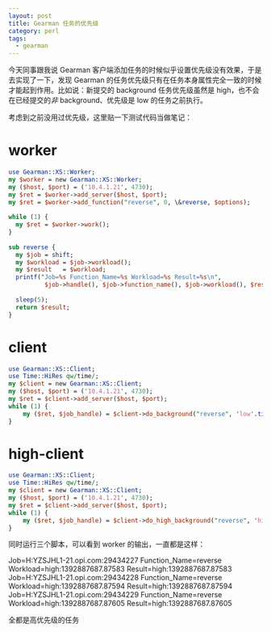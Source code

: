 ```yaml
---
layout: post
title: Gearman 任务的优先级
category: perl
tags:
  - gearman
---
```


今天同事跟我说 Gearman 客户端添加任务的时候似乎设置优先级没有效果，于是去实现了一下，发现 Gearman 的任务优先级只有在任务本身属性完全一致的时候才能起到作用。比如说：新提交的 background 任务优先级虽然是 high，也不会在已经提交的*非* background、优先级是 low 的任务之前执行。

考虑到之前没用过优先级，这里贴一下测试代码当做笔记：

worker
========

```perl
use Gearman::XS::Worker;
my $worker = new Gearman::XS::Worker;
my ($host, $port) = ('10.4.1.21', 4730); 
my $ret = $worker->add_server($host, $port);
my $ret = $worker->add_function("reverse", 0, \&reverse, $options);
 
while (1) {
  my $ret = $worker->work();
}
 
sub reverse {
  my $job = shift;
  my $workload = $job->workload();
  my $result   = $workload;
  printf("Job=%s Function_Name=%s Workload=%s Result=%s\n",
          $job->handle(), $job->function_name(), $job->workload(), $result);
 
  sleep(5);
  return $result;
}
```

client
========

```perl
use Gearman::XS::Client;
use Time::HiRes qw/time/;
my $client = new Gearman::XS::Client;
my ($host, $port) = ('10.4.1.21', 4730); 
my $ret = $client->add_server($host, $port);
while (1) {
    my ($ret, $job_handle) = $client->do_background("reverse", 'low'.time() );
} 
```

high-client
=============

```perl
use Gearman::XS::Client;
use Time::HiRes qw/time/;
my $client = new Gearman::XS::Client;
my ($host, $port) = ('10.4.1.21', 4730); 
my $ret = $client->add_server($host, $port);
while (1) {
    my ($ret, $job_handle) = $client->do_high_background("reverse", 'high'.time() );
} 
```


同时运行三个脚本，可以看到 worker 的输出，一直都是这样：

Job=H:YZSJHL1-21.opi.com:29434227 Function_Name=reverse Workload=high:1392887687.87583 Result=high:1392887687.87583
Job=H:YZSJHL1-21.opi.com:29434228 Function_Name=reverse Workload=high:1392887687.87594 Result=high:1392887687.87594
Job=H:YZSJHL1-21.opi.com:29434229 Function_Name=reverse Workload=high:1392887687.87605 Result=high:1392887687.87605

全都是高优先级的任务
